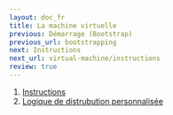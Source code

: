 ```yaml
---
layout: doc_fr
title: La machine virtuelle
previous: Démarrage (Bootstrap)
previous_url: bootstrapping
next: Instructions
next_url: virtual-machine/instructions
review: true
---
```


1. [Instructions](/doc/fr/virtual-machine/instructions/)
1. [Logique de distrubution personnalisée](/doc/fr/virtual-machine/custom-dispatch-logic/)
